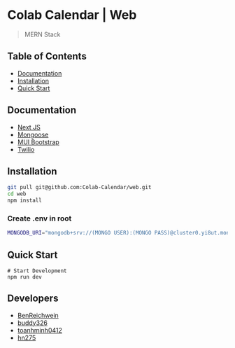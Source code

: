 # Colab Calendar | Web
> MERN Stack

## Table of Contents

- [Documentation](#documentation)
- [Installation](#installation)
- [Quick Start](#quick-start)

## Documentation

- [Next JS](https://nextjs.org/docs/getting-started)
- [Mongoose](https://mongoosejs.com/docs/api.html)
- [MUI Bootstrap](https://mui.com/material-ui/getting-started/overview/)
- [Twilio](https://www.twilio.com/docs)

## Installation

```sh
git pull git@github.com:Colab-Calendar/web.git
cd web
npm install
```

### Create .env in root
```sh
MONGODB_URI="mongodb+srv://(MONGO USER):(MONGO PASS)@cluster0.yi8ut.mongodb.net/?retryWrites=true&w=majority" // You can obtain one of these URI's from MongoDB website
```

## Quick Start
```
# Start Development
npm run dev
```

## Developers

* [BenReichwein](https://github.com/BenReichwein)
* [buddy326](https://github.com/buddy326)
* [toanhminh0412](https://github.com/toanhminh0412)
* [hn275](https://github.com/hn275)
